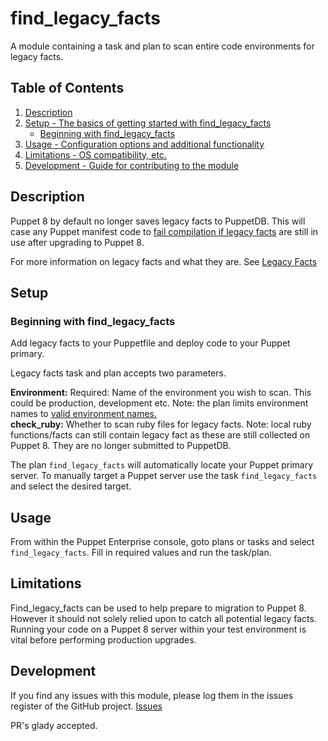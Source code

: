 # find_legacy_facts

A module containing a task and plan to scan entire code environments for legacy facts. 

## Table of Contents

1. [Description](#description)
1. [Setup - The basics of getting started with find_legacy_facts](#setup)
    * [Beginning with find_legacy_facts](#beginning-with-find_legacy_facts)
1. [Usage - Configuration options and additional functionality](#usage)
1. [Limitations - OS compatibility, etc.](#limitations)
1. [Development - Guide for contributing to the module](#development)

## Description

Puppet 8 by default no longer saves legacy facts to PuppetDB. This will case any Puppet manifest code to [fail compilation if legacy facts][4] are still in use after upgrading to Puppet 8.

For more information on legacy facts and what they are. See [Legacy Facts][1]

## Setup

### Beginning with find_legacy_facts

Add legacy facts to your Puppetfile and deploy code to your Puppet primary.

Legacy facts task and plan accepts two parameters. 

**Environment:** Required: Name of the environment you wish to scan. This could be production, development etc. Note: the plan limits environment names to [valid environment names.][2]\
**check_ruby:** Whether to scan ruby files for legacy facts. Note: local ruby functions/facts can still contain legacy fact as these are still collected on Puppet 8. They are no longer submitted to PuppetDB. 

The plan `find_legacy_facts` will automatically locate your Puppet primary server. To manually target a Puppet server use the task `find_legacy_facts` and select the desired target. 

## Usage

From within the Puppet Enterprise console, goto plans or tasks and select `find_legacy_facts`. Fill in required values and run the task/plan.

## Limitations

Find_legacy_facts can be used to help prepare to migration to Puppet 8. However it should not solely relied upon to catch all potential legacy facts. Running your code on a Puppet 8 server within your test environment is vital before performing production upgrades.

## Development

If you find any issues with this module, please log them in the issues register of the GitHub project. [Issues][3]

PR's glady accepted. 

[1]: https://www.puppet.com/docs/puppet/8/core_facts.html#legacy-facts
[2]: https://www.puppet.com/docs/puppet/latest/lang_reserved.html#lang_acceptable_char-environment-names
[3]: https://github.com/benjamin-robertson/find_legacy_facts/issues
[4]: https://www.puppet.com/docs/puppet/8/upgrading-from-puppet7-to-puppet8#upgrading-from-puppet7-to-puppet8-legacy-facts-deprecation
